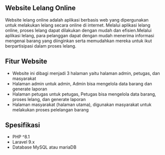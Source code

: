 ## Website Lelang Online

Website lelang online adalah aplikasi berbasis web yang dipergunakan untuk melakukan lelang secara online di internet. Melalui aplikasi lelang online, proses lelang dapat dilakukan dengan mudah dan efisien.Melalui aplikasi lelang, para pelanggan dapat dengan mudah menerima informasi mengenai barang yang diinginkan serta memudahkan mereka untuk ikut berpartisipasi dalam proses lelang.

## Fitur Website

- Website ini dibagi menjadi 3 halaman yaitu halaman admin, petugas, dan masyarakat
- Halaman admin untuk admin, Admin bisa mengelola data barang dan generate laporan
- Halaman petugas untuk petugas, Petugas bisa mengelola data barang, proses lelang, dan generate laporan
- Halaman masyarakat (halaman utama), digunakan masyarakat untuk melakukan proses pelelangan barang

## Spesifikasi

- PHP ^8.1
- Laravel 9.x
- Database MySQL atau mariaDB
